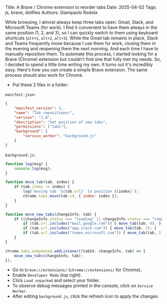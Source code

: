 Title: A Brave / Chrome extension to reorder tabs
Date: 2025-04-02
Tags: js, brave, dotfiles
Authors: Giampaolo Rodola

While browsing, I almost always keep three tabs open: Gmail, Slack, and
Microsoft Teams (for work). I find it convenient to have them always in the
same position (1, 2, and 3), so I can quickly switch to them using keyboard
shortcuts (`alt+1`, `alt+2`, `alt+3`). While the Gmail tab remains in place,
Slack and Teams frequently move because I use them for work, closing them in
the evening and reopening them the next morning. And each time I have to
manually reposition them. To automate this process, I started looking for a
Brave (Chrome) extension but couldn't find one that fully met my needs. So, I
decided to spend a little time writing my own. It turns out it's incredibly
easy. Here's how you can create a simple Brave extension. The same process
should also work for Chrome.

* Put these 2 files in a folder:

`manifest.json`:

```json
{
    "manifest_version": 3,
    "name": "Tab repositioner",
    "version": "1.0",
    "description": "Set position of new tabs",
    "permissions": ["tabs"],
    "background": {
        "service_worker": "background.js"
    }
}
```

`background.js`:

```js
function log(msg) {
    console.log(msg);
}

function move_tab(tab, index) {
    if (tab.index != index) {
        log(`moving tab '${tab.url}' to position ${index}`);
        chrome.tabs.move(tab.id, { index: index });
    }
}

function move_new_tabs(changeInfo, tab) {
    if ((changeInfo.status === "loading" || changeInfo.status === "complete") && tab.url) {
        if (tab.url.includes("mail.google.com")) { move_tab(tab, 0); }
        if (tab.url.includes("app.slack.com")) { move_tab(tab, 1); }
        if (tab.url.includes("teams.microsoft.com")) { move_tab(tab, 2); }
    }
}

chrome.tabs.onUpdated.addListener((tabId, changeInfo, tab) => {
    move_new_tabs(changeInfo, tab);
});
```

* Go to `brave://extensions/` (`chrome://extensions/` for Chrome).
* Enable `Developer Mode` (top right).
* Click `Load unpacked` and select your folder.
* To observe debug messages printed in the console, click on `Service Worker`.
* After editing `background.js`, click the refresh icon to apply the changes.
